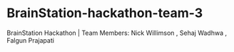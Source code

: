 # BrainStation-hackathon-team-3
BrainStation Hackathon | Team Members: Nick Willimson , Sehaj Wadhwa , Falgun Prajapati
